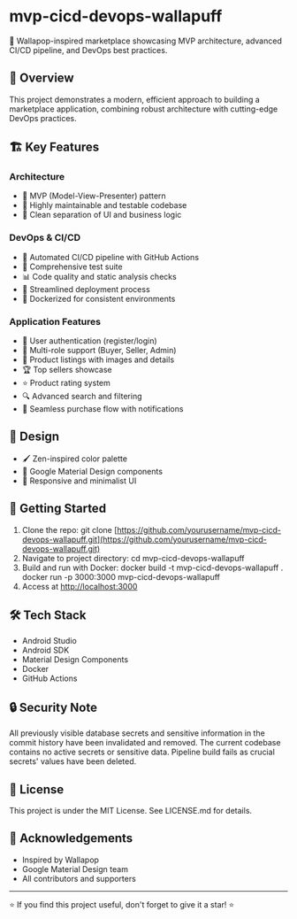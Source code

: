 # mvp-cicd-devops-wallapuff

🚀 Wallapop-inspired marketplace showcasing MVP architecture, advanced CI/CD pipeline, and DevOps best practices.

## 🌟 Overview

This project demonstrates a modern, efficient approach to building a marketplace application, combining robust architecture with cutting-edge DevOps practices.

## 🏗️ Key Features

### Architecture

- 🧩 MVP (Model-View-Presenter) pattern
- 🔧 Highly maintainable and testable codebase
- 📱 Clean separation of UI and business logic


### DevOps & CI/CD

- 🔄 Automated CI/CD pipeline with GitHub Actions
- 🧪 Comprehensive test suite
- 📊 Code quality and static analysis checks
- 🚀 Streamlined deployment process
- 🐳 Dockerized for consistent environments


### Application Features

- 🔐 User authentication (register/login)
- 👥 Multi-role support (Buyer, Seller, Admin)
- 📸 Product listings with images and details
- 🏆 Top sellers showcase
- ⭐ Product rating system
- 🔍 Advanced search and filtering
- 🛒 Seamless purchase flow with notifications


## 🎨 Design

- 🖌️ Zen-inspired color palette
- 🧱 Google Material Design components
- 📱 Responsive and minimalist UI


## 🚀 Getting Started

1. Clone the repo:
git clone [https://github.com/yourusername/mvp-cicd-devops-wallapuff.git](https://github.com/yourusername/mvp-cicd-devops-wallapuff.git)
2. Navigate to project directory:
cd mvp-cicd-devops-wallapuff
3. Build and run with Docker:
docker build -t mvp-cicd-devops-wallapuff .
docker run -p 3000:3000 mvp-cicd-devops-wallapuff
4. Access at [http://localhost:3000](http://localhost:3000)


## 🛠️ Tech Stack

- Android Studio
- Android SDK
- Material Design Components
- Docker
- GitHub Actions


## 🔒 Security Note

All previously visible database secrets and sensitive information in the commit history have been invalidated and removed. The current codebase contains no active secrets or sensitive data.
Pipeline build fails as crucial secrets' values have been deleted.


## 📄 License

This project is under the MIT License. See LICENSE.md for details.

## 🙏 Acknowledgements

- Inspired by Wallapop
- Google Material Design team
- All contributors and supporters


---

⭐ If you find this project useful, don't forget to give it a star! ⭐
